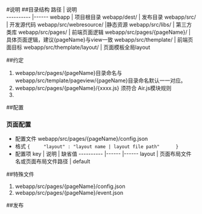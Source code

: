 #说明
##目录结构
路径            | 说明  
----------      |------
webapp | 项目根目录
webapp/dest/ | 发布目录
webapp/src/ | 开发源代码
webapp/src/webresource/ |静态资源
webapp/src/libs/ | 第三方类库
webapp/src/pages/ | 前端页面逻辑
webapp/src/pages/{pageName}/ | 具体页面逻辑，建议{pageName}与view一致
webapp/src/themplate/ |  前端页面目标
webapp/src/themplate/layout/ |  页面模板全局layout


##约定
1. webapp/src/pages/{pageName}目录命名与webapp/src/template/pageview/{pageName}目录命名默认一一对应。
2. webapp/src/pages/{pageName}/{xxxx.js} 须符合 Air.js模块规则
3. 

##配置
### 页面配置
- 配置文件  webapp/src/pages/{pageName}/config.json
- 格式 
    ``{    
    "layout" : "layout name | layout file path"     
    }``
- 配置项
key            | 说明  | 缺省值
----------     |------ |------
layout | 页面布局文件名或页面布局文件路径 | default 




##特殊文件
1. webapp/src/pages/{pageName}/config.json
2. webapp/src/pages/{pageName}/event.json

##发布

